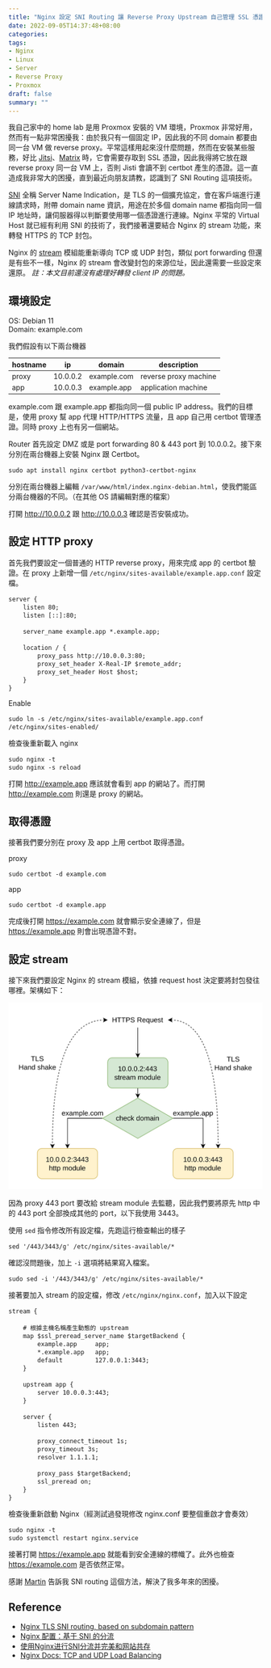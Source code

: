 ```yaml
---
title: "Nginx 設定 SNI Routing 讓 Reverse Proxy Upstream 自己管理 SSL 憑證"
date: 2022-09-05T14:37:48+08:00
categories:
tags:
- Nginx
- Linux
- Server
- Reverse Proxy
- Proxmox
draft: false
summary: ""
---
```


我自己家中的 home lab 是用 Proxmox 安裝的 VM 環境，Proxmox 非常好用，然而有一點非常困擾我：由於我只有一個固定 IP，因此我的不同 domain 都要由同一台 VM 做 reverse proxy。平常這樣用起來沒什麼問題，然而在安裝某些服務，好比 [Jitsi](https://jitsi.org)、[Matrix](https://matrix.org) 時，它會需要存取到 SSL 憑證，因此我得將它放在跟 reverse proxy 同一台 VM 上，否則 Jisti 會讀不到 certbot 產生的憑證。這一直造成我非常大的困擾，直到最近向朋友請教，認識到了 SNI Routing 這項技術。

[SNI](https://en.wikipedia.org/wiki/Server_Name_Indication) 全稱 Server Name Indication，是 TLS 的一個擴充協定，會在客戶端進行連線請求時，附帶 domain name 資訊，用途在於多個 domain name 都指向同一個 IP 地址時，讓伺服器得以判斷要使用哪一個憑證進行連線。Nginx 平常的 Virtual Host 就已經有利用 SNI 的技術了，我們接著還要結合 Nginx 的 stream 功能，來轉發 HTTPS 的 TCP 封包。

Nginx 的 [stream]() 模組能重新導向 TCP 或 UDP 封包，類似 port forwarding 但還是有些不一樣，Nginx 的 stream 會改變封包的來源位址，因此還需要一些設定來還原。 *註：本文目前還沒有處理好轉發 client IP 的問題。*

## 環境設定

OS: Debian 11  
Domain: example.com

我們假設有以下兩台機器

| hostname | ip       | domain      | description           |
| ---      | ---      | ---         | ---                   |
| proxy    | 10.0.0.2 | example.com | reverse proxy machine |
| app      | 10.0.0.3 | example.app | application machine   |

example.com 跟 example.app 都指向同一個 public IP address。我們的目標是，使用 proxy 幫 app 代理 HTTP/HTTPS 流量，且 app 自己用 certbot 管理憑證。同時 proxy 上也有另一個網站。

Router 首先設定 DMZ 或是 port forwarding 80 & 443 port 到 10.0.0.2。接下來分別在兩台機器上安裝 Nginx 跟 Certbot。

```
sudo apt install nginx certbot python3-certbot-nginx
```

分別在兩台機器上編輯 `/var/www/html/index.nginx-debian.html`，使我們能區分兩台機器的不同。（在其他 OS 請編輯對應的檔案）

打開 http://10.0.0.2 跟 http://10.0.0.3 確認是否安裝成功。

## 設定 HTTP proxy

首先我們要設定一個普通的 HTTP reverse proxy，用來完成 app 的 certbot 驗證。在 proxy 上新增一個 `/etc/nginx/sites-available/example.app.conf` 設定檔。

```
server {
	listen 80;
	listen [::]:80;

	server_name example.app *.example.app;
	
	location / {
		proxy_pass http://10.0.0.3:80;
		proxy_set_header X-Real-IP $remote_addr;
		proxy_set_header Host $host;
	}
}
```

Enable

    sudo ln -s /etc/nginx/sites-available/example.app.conf /etc/nginx/sites-enabled/

檢查後重新載入 nginx

    sudo nginx -t
    sudo nginx -s reload

打開 http://example.app 應該就會看到 app 的網站了。而打開 http://example.com 則還是 proxy 的網站。

## 取得憑證

接著我們要分別在 proxy 及 app 上用 certbot 取得憑證。

proxy

    sudo certbot -d example.com

app

    sudo certbot -d example.app

完成後打開 https://example.com 就會顯示安全連線了，但是 https://example.app 則會出現憑證不對。

## 設定 stream

接下來我們要設定 Nginx 的 stream 模組，依據 request host 決定要將封包發往哪裡。架構如下：

![架構圖](./routes.jpg)

因為 proxy 443 port 要改給 stream module 去監聽，因此我們要將原先 http 中的 443 port 全部換成其他的 port，以下我使用 3443。

使用 `sed` 指令修改所有設定檔，先跑這行檢查輸出的樣子

    sed '/443/3443/g' /etc/nginx/sites-available/*
    
確認沒問題後，加上 `-i` 選項將結果寫入檔案。

    sudo sed -i '/443/3443/g' /etc/nginx/sites-available/*

接著要加入 stream 的設定檔，修改 `/etc/nginx/nginx.conf`，加入以下設定

```nginx
stream {  
    
    # 根據主機名稱產生動態的 upstream
	map $ssl_preread_server_name $targetBackend {
		example.app  	app;
		*.example.app 	app;
		default		    127.0.0.1:3443;
	}   

	upstream app {
		server 10.0.0.3:443;
	}

	server {
		listen 443; 

		proxy_connect_timeout 1s;
		proxy_timeout 3s;
		resolver 1.1.1.1;

		proxy_pass $targetBackend;       
		ssl_preread on;
	}
}
```

檢查後重新啟動 Nginx（經測試過發現修改 nginx.conf 要整個重啟才會奏效）

    sudo nginx -t
    sudo systemctl restart nginx.service

接著打開 https://example.app 就能看到安全連線的標幟了。此外也檢查 https://example.com 是否依然正常。

感謝 [Martin](https://clehaxze.tw/) 告訴我 SNI routing 這個方法，解決了我多年來的困擾。

## Reference

* [Nginx TLS SNI routing, based on subdomain pattern](https://gist.github.com/kekru/c09dbab5e78bf76402966b13fa72b9d2)
* [Nginx 配置：基于 SNI 的分流](https://bipy.me/post/nginx-stream/)
* [使用Nginx进行SNI分流并完美和网站共存](https://blog.xmgspace.me/archives/nginx-sni-dispatcher.html)
* [Nginx Docs: TCP and UDP Load Balancing](https://docs.nginx.com/nginx/admin-guide/load-balancer/tcp-udp-load-balancer/)

